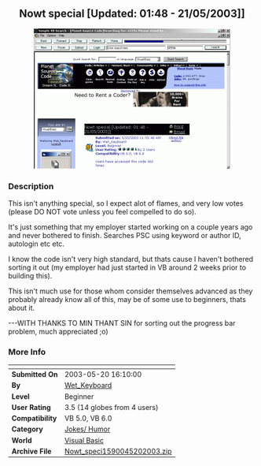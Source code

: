 ﻿<div align="center">

## Nowt special \[Updated: 01:48 \- 21/05/2003\]\]

<img src="PIC2003520205679153.gif">
</div>

### Description

This isn't anything special, so I expect alot of flames, and very low votes (please DO NOT vote unless you feel compelled to do so).

It's just something that my employer started working on a couple years ago and never bothered to finish. Searches PSC using keyword or author ID, autologin etc etc.

I know the code isn't very high standard, but thats cause I haven't bothered sorting it out (my employer had just started in VB around 2 weeks prior to building this).

This isn't much use for those whom consider themselves advanced as they probably already know all of this, may be of some use to beginners, thats about it.

---WITH THANKS TO MIN THANT SIN for sorting out the progress bar problem, much appreciated ;o)
 
### More Info
 


<span>             |<span>
---                |---
**Submitted On**   |2003-05-20 16:10:00
**By**             |[Wet\_Keyboard](https://github.com/Planet-Source-Code/PSCIndex/blob/master/ByAuthor/wet-keyboard.md)
**Level**          |Beginner
**User Rating**    |3.5 (14 globes from 4 users)
**Compatibility**  |VB 5\.0, VB 6\.0
**Category**       |[Jokes/ Humor](https://github.com/Planet-Source-Code/PSCIndex/blob/master/ByCategory/jokes-humor__1-40.md)
**World**          |[Visual Basic](https://github.com/Planet-Source-Code/PSCIndex/blob/master/ByWorld/visual-basic.md)
**Archive File**   |[Nowt\_speci1590045202003\.zip](https://github.com/Planet-Source-Code/wet-keyboard-nowt-special-updated-01-48-21-05-2003__1-45594/archive/master.zip)








